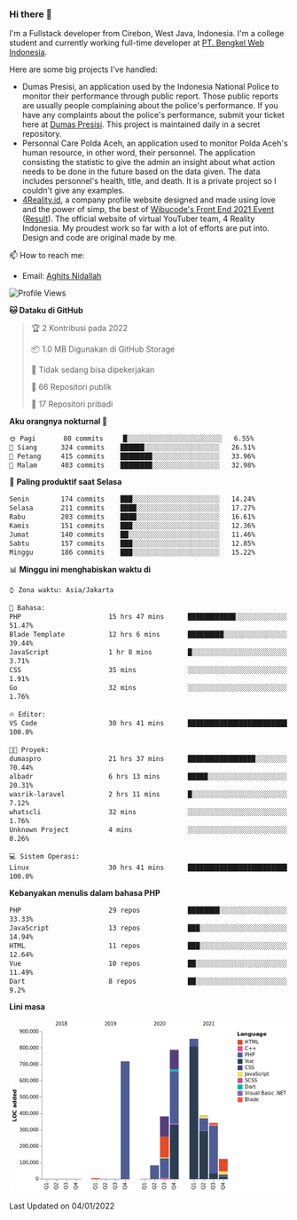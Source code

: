 ### Hi there 👋
I'm a Fullstack developer from Cirebon, West Java, Indonesia. I'm a college student and currently working full-time developer at [PT. Bengkel Web Indonesia](https://github.com/PT-Bengkel-Web-Indonesia).

Here are some big projects I've handled:
- Dumas Presisi, an application used by the Indonesia National Police to monitor their performance through public report. Those public reports are usually people complaining about the police's performance. If you have any complaints about the police's performance, submit your ticket here at [Dumas Presisi](https://dumaspresisi.polri.go.id/dumaspro). This project is maintained daily in a secret repository.
- Personnal Care Polda Aceh, an application used to monitor Polda Aceh's human resource, in other word, their personnel. The application consisting the statistic to give the admin an insight about what action needs to be done in the future based on the data given. The data includes personnel's health, title, and death. It is a private project so I couldn't give any examples.
- [4Reality.id](https://4reality.id), a company profile website designed and made using love and the power of simp, the best of [Wibucode's Front End 2021 Event](https://github.com/wibucode02/submision-event-frontend-2021) ([Result](https://github.com/wibucode02/top-5-pemenang-event-front-end-wibucode-2021)). The official website of virtual YouTuber team, 4 Reality Indonesia. My proudest work so far with a lot of efforts are put into. Design and code are original made by me.

📫 How to reach me:
- Email: [Aghits Nidallah](mailto:yourlovelydev@gmail.com)

<!--START_SECTION:waka-->
![Profile Views](http://img.shields.io/badge/Profil%20dilihat-0-blue)

**🐱 Dataku di GitHub** 

> 🏆 2 Kontribusi pada 2022
 > 
> 📦 1.0 MB Digunakan di GitHub Storage 
 > 
> 🚫 Tidak sedang bisa dipekerjakan
 > 
> 📜 66 Repositori publik 
 > 
> 🔑 17 Repositori pribadi  
 > 
**Aku orangnya nokturnal 🦉** 

```text
🌞 Pagi       80 commits     █░░░░░░░░░░░░░░░░░░░░░░░░   6.55% 
🌆 Siang      324 commits    ██████░░░░░░░░░░░░░░░░░░░   26.51% 
🌃 Petang     415 commits    ████████░░░░░░░░░░░░░░░░░   33.96% 
🌙 Malam      403 commits    ████████░░░░░░░░░░░░░░░░░   32.98%

```
📅 **Paling produktif saat Selasa** 

```text
Senin        174 commits    ███░░░░░░░░░░░░░░░░░░░░░░   14.24% 
Selasa       211 commits    ████░░░░░░░░░░░░░░░░░░░░░   17.27% 
Rabu         203 commits    ████░░░░░░░░░░░░░░░░░░░░░   16.61% 
Kamis        151 commits    ███░░░░░░░░░░░░░░░░░░░░░░   12.36% 
Jumat        140 commits    ██░░░░░░░░░░░░░░░░░░░░░░░   11.46% 
Sabtu        157 commits    ███░░░░░░░░░░░░░░░░░░░░░░   12.85% 
Minggu       186 commits    ███░░░░░░░░░░░░░░░░░░░░░░   15.22%

```


📊 **Minggu ini menghabiskan waktu di** 

```text
⌚︎ Zona waktu: Asia/Jakarta

💬 Bahasa: 
PHP                      15 hrs 47 mins      ████████████░░░░░░░░░░░░░   51.47% 
Blade Template           12 hrs 6 mins       █████████░░░░░░░░░░░░░░░░   39.44% 
JavaScript               1 hr 8 mins         █░░░░░░░░░░░░░░░░░░░░░░░░   3.71% 
CSS                      35 mins             ░░░░░░░░░░░░░░░░░░░░░░░░░   1.91% 
Go                       32 mins             ░░░░░░░░░░░░░░░░░░░░░░░░░   1.76%

🔥 Editor: 
VS Code                  30 hrs 41 mins      █████████████████████████   100.0%

🐱‍💻 Proyek: 
dumaspro                 21 hrs 37 mins      █████████████████░░░░░░░░   70.44% 
albadr                   6 hrs 13 mins       █████░░░░░░░░░░░░░░░░░░░░   20.31% 
wasrik-laravel           2 hrs 11 mins       █░░░░░░░░░░░░░░░░░░░░░░░░   7.12% 
whatscli                 32 mins             ░░░░░░░░░░░░░░░░░░░░░░░░░   1.76% 
Unknown Project          4 mins              ░░░░░░░░░░░░░░░░░░░░░░░░░   0.26%

💻 Sistem Operasi: 
Linux                    30 hrs 41 mins      █████████████████████████   100.0%

```

**Kebanyakan menulis dalam bahasa PHP** 

```text
PHP                      29 repos            ████████░░░░░░░░░░░░░░░░░   33.33% 
JavaScript               13 repos            ███░░░░░░░░░░░░░░░░░░░░░░   14.94% 
HTML                     11 repos            ███░░░░░░░░░░░░░░░░░░░░░░   12.64% 
Vue                      10 repos            ██░░░░░░░░░░░░░░░░░░░░░░░   11.49% 
Dart                     8 repos             ██░░░░░░░░░░░░░░░░░░░░░░░   9.2%

```


**Lini masa**

![Chart not found](https://raw.githubusercontent.com/NikarashiHatsu/NikarashiHatsu/master/charts/bar_graph.png) 


 Last Updated on 04/01/2022
<!--END_SECTION:waka-->
